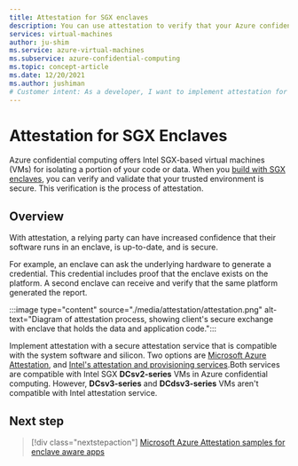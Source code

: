 ```yaml
---
title: Attestation for SGX enclaves
description: You can use attestation to verify that your Azure confidential computing SGX enclave is secure.
services: virtual-machines
author: ju-shim
ms.service: azure-virtual-machines
ms.subservice: azure-confidential-computing
ms.topic: concept-article
ms.date: 12/20/2021
ms.author: jushiman
# Customer intent: As a developer, I want to implement attestation for my Intel SGX enclaves, so that I can ensure my applications run securely and maintain trust in the confidential computing environment.
---
```


# Attestation for SGX Enclaves

Azure confidential computing offers Intel SGX-based virtual machines (VMs) for isolating a portion of your code or data. When you [build with SGX enclaves](confidential-computing-enclaves.md), you can verify and validate that your trusted environment is secure. This verification is the process of attestation. 

## Overview

With attestation, a relying party can have increased confidence that their software runs in an enclave, is up-to-date, and is secure.

For example, an enclave can ask the underlying hardware to generate a credential. This credential includes proof that the enclave exists on the platform. A second enclave can receive and verify that the same platform generated the report.

:::image type="content" source="./media/attestation/attestation.png" alt-text="Diagram of attestation process, showing client's secure exchange with enclave that holds the data and application code.":::

Implement attestation with a secure attestation service that is compatible with the system software and silicon. Two options are [Microsoft Azure Attestation](/azure/attestation/overview), and [Intel's attestation and provisioning services](https://software.intel.com/sgx/attestation-services).Both services are compatible with Intel SGX **DCsv2-series** VMs in Azure confidential computing. However, **DCsv3-series** and **DCdsv3-series** VMs aren't compatible with Intel attestation service. 

## Next step

> [!div class="nextstepaction"]
> [Microsoft Azure Attestation samples for enclave aware apps](/samples/azure-samples/microsoft-azure-attestation/sample-code-for-intel-sgx-attestation-using-microsoft-azure-attestation/)
